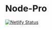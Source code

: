 # Node-Pro

[![Netlify Status](https://api.netlify.com/api/v1/badges/dd92ee3a-e3aa-4e32-9022-4aea2328043f/deploy-status)](https://app.netlify.com/sites/nodepro/deploys)

